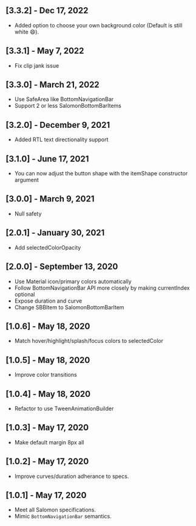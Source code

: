 ## [3.3.2] - Dec 17, 2022

- Added option to choose your own background color (Default is still white 😄).

## [3.3.1] - May 7, 2022

- Fix clip jank issue

## [3.3.0] - March 21, 2022

- Use SafeArea like BottomNavigationBar
- Support 2 or less SalomonBottomBarItems

## [3.2.0] - December 9, 2021

- Added RTL text directionality support

## [3.1.0] - June 17, 2021

- You can now adjust the button shape with the itemShape constructor argument

## [3.0.0] - March 9, 2021

- Null safety

## [2.0.1] - January 30, 2021

- Add selectedColorOpacity

## [2.0.0] - September 13, 2020

- Use Material icon/primary colors automatically
- Follow BottomNavigationBar API more closely by making currentIndex optional
- Expose duration and curve
- Change SBBItem to SalomonBottomBarItem

## [1.0.6] - May 18, 2020

- Match hover/highlight/splash/focus colors to selectedColor

## [1.0.5] - May 18, 2020

- Improve color transitions

## [1.0.4] - May 18, 2020

- Refactor to use TweenAnimationBuilder

## [1.0.3] - May 17, 2020

- Make default margin 8px all

## [1.0.2] - May 17, 2020

- Improve curves/duration adherance to specs.

## [1.0.1] - May 17, 2020

- Meet all Salomon specifications.
- Mimic `BottomNavigationBar` semantics.

